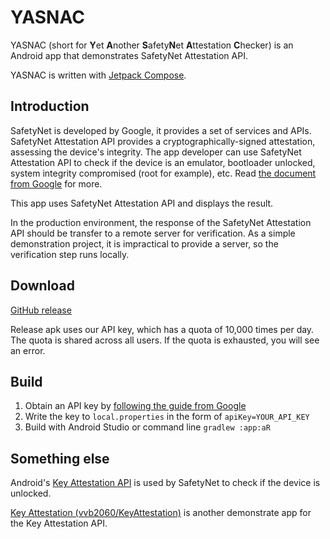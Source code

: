 # YASNAC

YASNAC (short for **Y**et **A**nother **S**afety**N**et **A**ttestation **C**hecker) is an Android app that demonstrates SafetyNet Attestation API.

YASNAC is written with [Jetpack Compose](https://developer.android.com/jetpack/compose).

## Introduction

SafetyNet is developed by Google, it provides a set of services and APIs.
SafetyNet Attestation API provides a cryptographically-signed attestation, assessing the device's integrity. The app developer can use SafetyNet Attestation API to check if the device is an emulator, bootloader unlocked, system integrity compromised (root for example), etc. Read [the document from Google](https://developer.android.com/training/safetynet/attestation) for more.

This app uses SafetyNet Attestation API and displays the result.

In the production environment, the response of the SafetyNet Attestation API should be transfer to a remote server for verification. As a simple demonstration project, it is impractical to provide a server, so the verification step runs locally.

## Download

[GitHub release](https://github.com/RikkaW/YASNAC/releases/latest)

Release apk uses our API key, which has a quota of 10,000 times per day. The quota is shared across all users. If the quota is exhausted, you will see an error.

## Build

1. Obtain an API key by [following the guide from Google](https://developer.android.com/training/safetynet/attestation#obtain-api-key)
2. Write the key to `local.properties` in the form of `apiKey=YOUR_API_KEY`
3. Build with Android Studio or command line `gradlew :app:aR`

## Something else

Android's [Key Attestation API](https://developer.android.com/training/articles/security-key-attestation) is used by SafetyNet to check if the device is unlocked.

[Key Attestation (vvb2060/KeyAttestation)](https://github.com/vvb2060/KeyAttestation) is another demonstrate app for the Key Attestation API.

